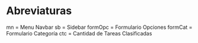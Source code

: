 # Abreviaturas
mn = Menu Navbar
sb = Sidebar
formOpc = Formulario Opciones
formCat = Formulario Categoría
ctc = Cantidad de Tareas Clasificadas